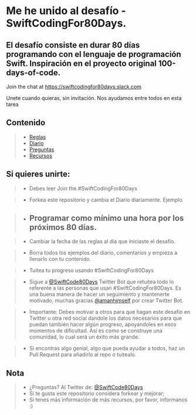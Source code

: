 # Me he unido al desafío - SwiftCodingFor80Days.

## El desafío consiste en durar 80 días programando con el lenguaje de programación Swift. Inspiración en el proyecto original 100-days-of-code.

Join the chat at https://swiftcodingfor80days.slack.com

Unete cuando quieras, sin invitación. Nos ayudamos entre todos en esta tarea

## Contenido

> - [Reglas](Reglas.md)
> - [Diario](MiDiario.md) 
> - [Preguntas](Preguntas.md)
> - [Recursos](Recursos.md)

## Si quieres unirte:

> - Debes leer Join the #SwiftCodingFor80Days

> - Forkea este repositorio y cambia el Diario diariamente. Ejemplo.

> - ## Programar como mínimo una hora por los próximos 80 días.

> - Cambiar la fecha de las reglas al día que iniciaste el desafío.

> - Borra todos los ejemplos del diario, comentarios y empieza a llenarlo con tu contenido.

> - Tuitea tu progreso usando #SwiftCodingFor80Days

> - Sigue a [@SwiftCode80Days](https://twitter.com/SwiftCode80Days) Twitter Bot que retuitea todo lo referente a las personas que usan #SwiftCodingFor80Days. Es una buena manera de hacer un seguimiento y mantenerte motivado, muchas gracias [@amanhimself](https://twitter.com/amanhimself) por crear Twitter Bot. 

> - Importante: Debes motivar a otros para que hagan este desafío en Twitter u otra red social dandole los datos necesarios para que puedan también hacer algún progreso, apoyandoles en esos momentos de dificultad. Así es como se construye una comunidad, lo cual será un éxito más grande.

> - Si encontras algo genial, algo que pueda ayudar a todos, haz un Pull Request para añadirlo al repo o tuitealo.

## Nota

> - ¿Preguntas? Al Twitter de: [@SwiftCode80Days](https://twitter.com/SwiftCode80Days)
> - Si te gusta este repositorio considera forkear y mejorar;
> - Si tenes más información de más recursos, por favor, informanos :)
